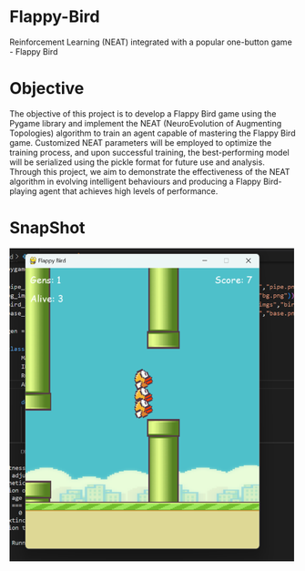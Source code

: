 # Flappy-Bird
Reinforcement Learning (NEAT) integrated with a popular one-button game - Flappy Bird

# Objective
The objective of this project is to develop a Flappy Bird game using the Pygame library and implement the NEAT (NeuroEvolution of 
Augmenting Topologies) algorithm to train an agent capable of mastering the Flappy Bird game. Customized NEAT parameters will be
employed to optimize the training process, and upon successful training, the best-performing model will be serialized using the 
pickle format for future use and analysis. Through this project, we aim to demonstrate the effectiveness of the NEAT algorithm 
in evolving intelligent behaviours and producing a Flappy Bird-playing agent that achieves high levels of performance.

# SnapShot
<img src = "https://github.com/Grace-Hephzibah/Flappy-Bird/blob/main/screenshots/01.png" width = "500">

